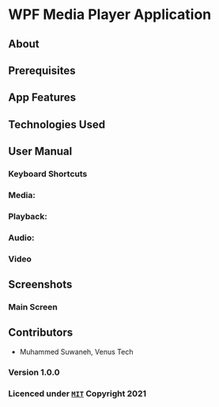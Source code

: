 ﻿# WPF Media Player Application

## About 


## Prerequisites


## App Features


## Technologies Used

## User Manual 

### Keyboard Shortcuts

### Media: 

### Playback: 

### Audio: 

### Video 

## Screenshots

### Main Screen

## Contributors

- Muhammed Suwaneh, Venus Tech


### Version 1.0.0

### Licenced under [`MIT`](LICENSE.txt) Copyright 2021  

